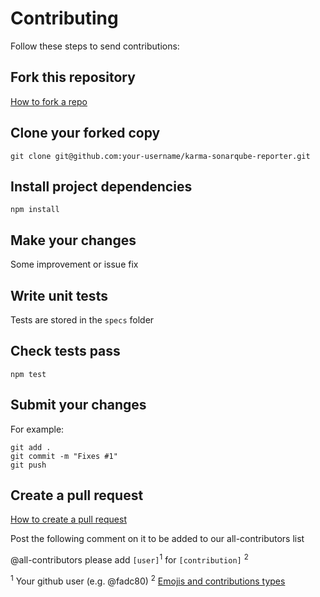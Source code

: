 # Contributing

Follow these steps to send contributions:

## Fork this repository

[How to fork a repo][1]

## Clone your forked copy

```
git clone git@github.com:your-username/karma-sonarqube-reporter.git
```

## Install project dependencies

```
npm install
```

## Make your changes

Some improvement or issue fix

## Write unit tests

Tests are stored in the `specs` folder

## Check tests pass

```
npm test
```

## Submit your changes

For example:

```
git add .  
git commit -m "Fixes #1"
git push
```

## Create a pull request

[How to create a pull request][2]

Post the following comment on it to be added 
to our all-contributors list 

@all-contributors please add `[user]`<sup>1</sup> for `[contribution]`
<sup>2</sup>

<sup>1</sup> Your github user (e.g. @fadc80)
<sup>2</sup> [Emojis and contributions types][3]

[1]:https://help.github.com/en/articles/fork-a-repo
[2]:https://help.github.com/en/articles/creating-a-pull-request
[3]: https://allcontributors.org/docs/en/emoji-key
